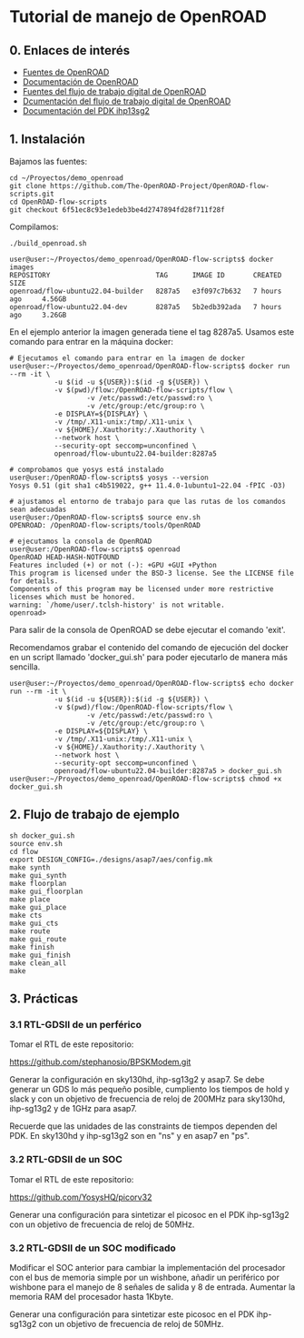 # Tutorial de manejo de OpenROAD

## 0. Enlaces de interés

- [Fuentes de OpenROAD](https://github.com/The-OpenROAD-Project/OpenROAD/)
- [Documentación de OpenROAD](https://openroad.readthedocs.io/en/latest/index.html)
- [Fuentes del flujo de trabajo digital de OpenROAD](https://github.com/The-OpenROAD-Project/OpenROAD-flow-scripts)
- [Dcumentación del flujo de trabajo digital de OpenROAD](https://openroad-flow-scripts.readthedocs.io/en/latest/index2.html)
- [Documentación del PDK ihp13sg2](https://github.com/IHP-GmbH/IHP-Open-PDK)

## 1. Instalación

Bajamos las fuentes:

``` text
cd ~/Proyectos/demo_openroad
git clone https://github.com/The-OpenROAD-Project/OpenROAD-flow-scripts.git
cd OpenROAD-flow-scripts
git checkout 6f51ec8c93e1edeb3be4d2747894fd28f711f28f
```

Compilamos:

``` text
./build_openroad.sh
```

``` text
user@user:~/Proyectos/demo_openroad/OpenROAD-flow-scripts$ docker images
REPOSITORY                          TAG      IMAGE ID       CREATED         SIZE
openroad/flow-ubuntu22.04-builder   8287a5   e3f097c7b632   7 hours ago     4.56GB
openroad/flow-ubuntu22.04-dev       8287a5   5b2edb392ada   7 hours ago     3.26GB
```

En el ejemplo anterior la imagen generada tiene el tag 8287a5. Usamos este comando para entrar en la máquina docker:

``` text
# Ejecutamos el comando para entrar en la imagen de docker
user@user:~/Proyectos/demo_openroad/OpenROAD-flow-scripts$ docker run --rm -it \
           -u $(id -u ${USER}):$(id -g ${USER}) \
           -v $(pwd)/flow:/OpenROAD-flow-scripts/flow \
                   -v /etc/passwd:/etc/passwd:ro \
                   -v /etc/group:/etc/group:ro \
           -e DISPLAY=${DISPLAY} \
           -v /tmp/.X11-unix:/tmp/.X11-unix \
           -v ${HOME}/.Xauthority:/.Xauthority \
           --network host \
           --security-opt seccomp=unconfined \
           openroad/flow-ubuntu22.04-builder:8287a5

# comprobamos que yosys está instalado
user@user:/OpenROAD-flow-scripts$ yosys --version
Yosys 0.51 (git sha1 c4b519022, g++ 11.4.0-1ubuntu1~22.04 -fPIC -O3)

# ajustamos el entorno de trabajo para que las rutas de los comandos sean adecuadas
user@user:/OpenROAD-flow-scripts$ source env.sh 
OPENROAD: /OpenROAD-flow-scripts/tools/OpenROAD

# ejecutamos la consola de OpenROAD
user@user:/OpenROAD-flow-scripts$ openroad 
OpenROAD HEAD-HASH-NOTFOUND 
Features included (+) or not (-): +GPU +GUI +Python
This program is licensed under the BSD-3 license. See the LICENSE file for details.
Components of this program may be licensed under more restrictive licenses which must be honored.
warning: `/home/user/.tclsh-history' is not writable.
openroad>
```

Para salir de la consola de OpenROAD se debe ejecutar el comando 'exit'.

Recomendamos grabar el contenido del comando de ejecución del docker en un script llamado 'docker_gui.sh' para poder ejecutarlo de manera más sencilla.

``` text
user@user:~/Proyectos/demo_openroad/OpenROAD-flow-scripts$ echo docker run --rm -it \
           -u $(id -u ${USER}):$(id -g ${USER}) \
           -v $(pwd)/flow:/OpenROAD-flow-scripts/flow \
                   -v /etc/passwd:/etc/passwd:ro \
                   -v /etc/group:/etc/group:ro \
           -e DISPLAY=${DISPLAY} \
           -v /tmp/.X11-unix:/tmp/.X11-unix \
           -v ${HOME}/.Xauthority:/.Xauthority \
           --network host \
           --security-opt seccomp=unconfined \
           openroad/flow-ubuntu22.04-builder:8287a5 > docker_gui.sh
user@user:~/Proyectos/demo_openroad/OpenROAD-flow-scripts$ chmod +x docker_gui.sh
```

## 2. Flujo de trabajo de ejemplo

``` text
sh docker_gui.sh
source env.sh 
cd flow
export DESIGN_CONFIG=./designs/asap7/aes/config.mk
make synth
make gui_synth
make floorplan
make gui_floorplan
make place
make gui_place
make cts
make gui_cts
make route
make gui_route
make finish
make gui_finish
make clean_all
make
```

## 3. Prácticas

### 3.1 RTL-GDSII de un perférico

Tomar el RTL de este repositorio:

https://github.com/stephanosio/BPSKModem.git

Generar la configuración en sky130hd, ihp-sg13g2 y asap7. Se debe generar un GDS lo más pequeño posible, cumpliento los tiempos de hold y slack y con un objetivo de frecuencia de reloj de 200MHz para sky130hd, ihp-sg13g2 y de 1GHz para asap7.

Recuerde que las unidades de las constraints de tiempos dependen del PDK. En sky130hd y ihp-sg13g2 son en "ns" y en asap7 en "ps".

### 3.2 RTL-GDSII de un SOC

Tomar el RTL de este repositorio:

https://github.com/YosysHQ/picorv32

Generar una configuración para sintetizar el picosoc en el PDK ihp-sg13g2 con un objetivo de frecuencia de reloj de 50MHz.

### 3.2 RTL-GDSII de un SOC modificado

Modificar el SOC anterior para cambiar la implementación del procesador con el bus de memoria simple por un wishbone, añadir un periférico por wishbone para el manejo de 8 señales de salida y 8 de entrada. Aumentar la memoria RAM del procesador hasta 1Kbyte.

Generar una configuración para sintetizar este picosoc en el PDK ihp-sg13g2 con un objetivo de frecuencia de reloj de 50MHz.
